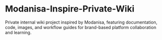 # Modanisa-Inspire-Private-Wiki
Private internal wiki project inspired by Modanisa, featuring documentation, code, images, and workflow guides for brand-based platform collaboration and learning.
